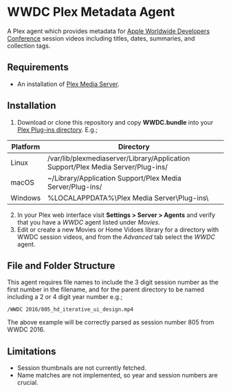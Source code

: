 # WWDC Plex Metadata Agent
A Plex agent which provides metadata for [Apple Worldwide Developers Conference](https://developer.apple.com/wwdc/) session videos including titles, dates, summaries, and collection tags.

## Requirements
* An installation of [Plex Media Server](https://www.plex.tv/).

## Installation
1. Download or clone this repository and copy **WWDC.bundle** into your [Plex Plug-ins directory](https://support.plex.tv/hc/en-us/articles/201106098-How-do-I-find-the-Plug-Ins-folder-). E.g.;  

 | Platform | Directory |
 | -------- | --------- |
 | Linux    | /var/lib/plexmediaserver/Library/Application Support/Plex Media Server/Plug-ins/ |
 | macOS    | ~/Library/Application Support/Plex Media Server/Plug-ins/ |
 | Windows  | %LOCALAPPDATA%\Plex Media Server\Plug-ins\ |

2. In your Plex web interface visit **Settings > Server > Agents** and verify that you have a *WWDC* agent listed under *Movies*.
3. Edit or create a new Movies or Home Vidoes library for a directory with WWDC session videos, and from the *Advanced* tab select the *WWDC* agent.

## File and Folder Structure
This agent requires file names to include the 3 digit session number as the first number in the filename, and for the parent directory to be named including a 2 or 4 digit year number e.g.;
```
/WWDC 2016/805_hd_iterative_ui_design.mp4
```
The above example will be correctly parsed as session number 805 from WWDC 2016.

## Limitations
* Session thumbnails are not currently fetched.
* Name matches are not implemented, so year and session numbers are crucial.

